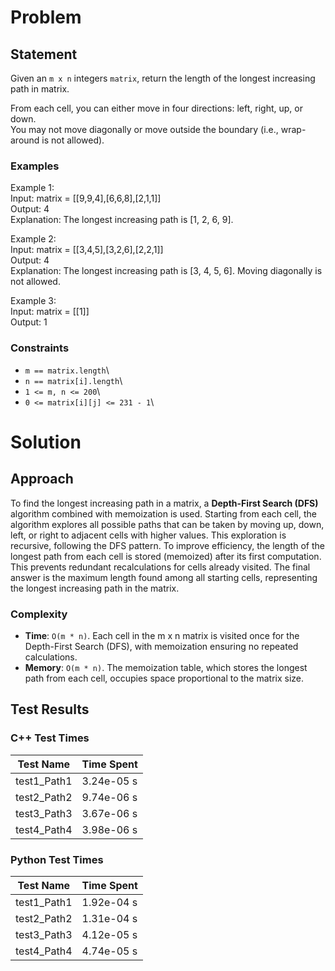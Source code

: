 # Problem

## Statement
Given an `m x n` integers `matrix`, return the length of the longest increasing path in matrix.

From each cell, you can either move in four directions: left, right, up, or down. \
You may not move diagonally or move outside the boundary (i.e., wrap-around is not allowed).

### Examples
Example 1:\
Input: matrix = [[9,9,4],[6,6,8],[2,1,1]]\
Output: 4\
Explanation: The longest increasing path is [1, 2, 6, 9].

Example 2:\
Input: matrix = [[3,4,5],[3,2,6],[2,2,1]]\
Output: 4\
Explanation: The longest increasing path is [3, 4, 5, 6]. Moving diagonally is not allowed.

Example 3:\
Input: matrix = [[1]]\
Output: 1

### Constraints
- `m == matrix.length`\
- `n == matrix[i].length`\
- `1 <= m, n <= 200`\
- `0 <= matrix[i][j] <= 231 - 1`\

# Solution

## Approach
To find the longest increasing path in a matrix, a __Depth-First Search (DFS)__ algorithm combined with memoization is used. Starting from each cell, the algorithm explores all possible paths that can be taken by moving up, down, left, or right to adjacent cells with higher values. This exploration is recursive, following the DFS pattern. To improve efficiency, the length of the longest path from each cell is stored (memoized) after its first computation. This prevents redundant recalculations for cells already visited. The final answer is the maximum length found among all starting cells, representing the longest increasing path in the matrix.

### Complexity
- __Time__: `O(m * n)`. Each cell in the m x n matrix is visited once for the Depth-First Search (DFS), with memoization ensuring no repeated calculations.
- __Memory__: `O(m * n)`. The memoization table, which stores the longest path from each cell, occupies space proportional to the matrix size.

## Test Results

### C++ Test Times
| Test Name | Time Spent |
| --- | --- |
| test1_Path1 | 3.24e-05 s |
| test2_Path2 | 9.74e-06 s |
| test3_Path3 | 3.67e-06 s |
| test4_Path4 | 3.98e-06 s |

### Python Test Times
| Test Name | Time Spent |
| --- | --- |
| test1_Path1 | 1.92e-04 s |
| test2_Path2 | 1.31e-04 s |
| test3_Path3 | 4.12e-05 s |
| test4_Path4 | 4.74e-05 s |
